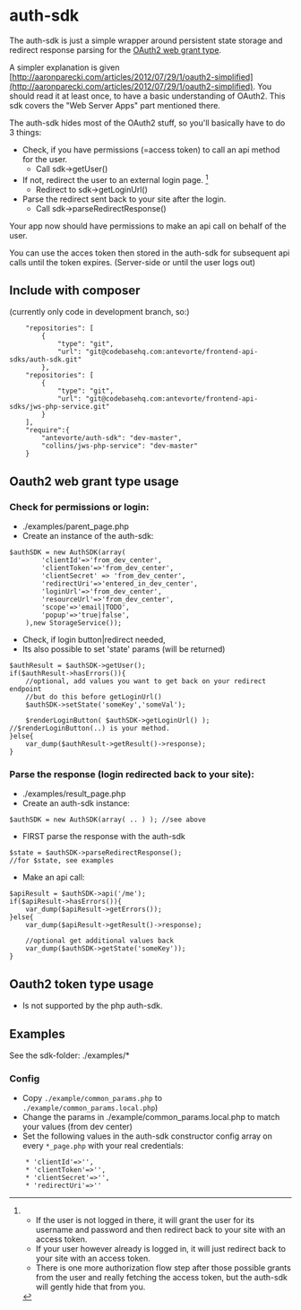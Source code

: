 # auth-sdk

The auth-sdk is just a simple wrapper around persistent state storage and redirect response parsing for the
[OAuth2 web grant type](http://tools.ietf.org/html/rfc6749#section-4.1).

A simpler explanation is given [http://aaronparecki.com/articles/2012/07/29/1/oauth2-simplified](http://aaronparecki.com/articles/2012/07/29/1/oauth2-simplified). 
You should read it at least once, to have a basic understanding of OAuth2. 
This sdk covers the "Web Server Apps" part mentioned there.

The auth-sdk hides most of the OAuth2 stuff, so you'll basically have to do 3 things:

* Check, if you have permissions (=access token) to call an api method for the user.
	* Call sdk->getUser()
* If not, redirect the user to an external login page. [^1]
	* Redirect to sdk->getLoginUrl()
* Parse the redirect sent back to your site after the login.
	* Call sdk->parseRedirectResponse()

Your app now should have permissions to make an api call on behalf of the user.

You can use the acces token then stored in the auth-sdk for subsequent api calls until the token expires.
(Server-side or until the user logs out)

## Include with composer

(currently only code in development branch, so:)

```
    "repositories": [
        {
            "type": "git",
            "url": "git@codebasehq.com:antevorte/frontend-api-sdks/auth-sdk.git"
        },
    "repositories": [
        {
            "type": "git",
            "url": "git@codebasehq.com:antevorte/frontend-api-sdks/jws-php-service.git"
        }
    ],
    "require":{
        "antevorte/auth-sdk": "dev-master",
        "collins/jws-php-service": "dev-master"
    }
```

## Oauth2 web grant type usage

### Check for permissions or login:

* ./examples/parent_page.php
* Create an instance of the auth-sdk:

```
$authSDK = new AuthSDK(array(
		'clientId'=>'from_dev_center',
		'clientToken'=>'from_dev_center',
		'clientSecret' => 'from_dev_center',
		'redirectUri'=>'entered_in_dev_center',
		'loginUrl'=>'from_dev_center',
		'resourceUrl'=>'from_dev_center',
		'scope'=>'email|TODO',
		'popup'=>'true|false',
	),new StorageService());
```

* Check, if login button|redirect needed,
* Its also possible to set 'state' params (will be returned)

```
$authResult = $authSDK->getUser();
if($authResult->hasErrors()){
	//optional, add values you want to get back on your redirect endpoint
	//but do this before getLoginUrl()
	$authSDK->setState('someKey','someVal');

	$renderLoginButton( $authSDK->getLoginUrl() ); //$renderLoginButton(..) is your method.
}else{
	var_dump($authResult->getResult()->response);
}
```

### Parse the response (login redirected back to your site):

* ./examples/result_page.php
* Create an auth-sdk instance:

```
$authSDK = new AuthSDK(array( .. ) ); //see above
```

* FIRST parse the response with the auth-sdk

```
$state = $authSDK->parseRedirectResponse();
//for $state, see examples
```

* Make an api call:

```
$apiResult = $authSDK->api('/me');
if($apiResult->hasErrors()){
	var_dump($apiResult->getErrors());
}else{
	var_dump($apiResult->getResult()->response);

	//optional get additional values back
	var_dump($authSDK->getState('someKey'));
}
```

## Oauth2 token type usage

* Is not supported by the php auth-sdk.

## Examples

See the sdk-folder:  ./examples/*

### Config

* Copy `./example/common_params.php` to `./example/common_params.local.php`)
* Change the params in ./example/common_params.local.php to match your values (from dev center)
* Set the following values in the auth-sdk constructor config array on every `*_page.php` with your real credentials:
```
	* 'clientId'=>'',
	* 'clientToken'=>'',
	* 'clientSecret'=>'',
	* 'redirectUri'=>''
```
[^1]:* If the user is not logged in there, it will grant the user for its username and password and then redirect back to your site with an access token.
	* If your user however already is logged in, it will just redirect back to your site with an access token.
	* There is one more authorization flow step after those possible grants from the user and really fetching the access token, but the auth-sdk will gently hide that from you.